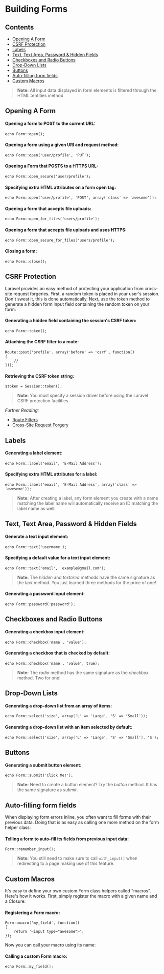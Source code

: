 # Building Forms

## Contents

- [Opening A Form](#opening-a-form)
- [CSRF Protection](#csrf-protection)
- [Labels](#labels)
- [Text, Text Area, Password & Hidden Fields](#text)
- [Checkboxes and Radio Buttons](#checkboxes-and-radio-buttons)
- [Drop-Down Lists](#drop-down-lists)
- [Buttons](#buttons)
- [Auto-filling form fields](#autofill)
- [Custom Macros](#custom-macros)

> **Note:** All input data displayed in form elements is filtered through the HTML::entities method.

<a name="opening-a-form"></a>
## Opening A Form

#### Opening a form to POST to the current URL:

	echo Form::open();

#### Opening a form using a given URI and request method:

	echo Form::open('user/profile', 'PUT');

#### Opening a Form that POSTS to a HTTPS URL:

	echo Form::open_secure('user/profile');

#### Specifying extra HTML attributes on a form open tag:

	echo Form::open('user/profile', 'POST', array('class' => 'awesome'));

#### Opening a form that accepts file uploads:

	echo Form::open_for_files('users/profile');

#### Opening a form that accepts file uploads and uses HTTPS:

	echo Form::open_secure_for_files('users/profile');

#### Closing a form:

	echo Form::close();

<a name="csrf-protection"></a>
## CSRF Protection

Laravel provides an easy method of protecting your application from cross-site request forgeries. First, a random token is placed in your user's session. Don't sweat it, this is done automatically. Next, use the token method to generate a hidden form input field containing the random token on your form:

#### Generating a hidden field containing the session's CSRF token:

	echo Form::token();

#### Attaching the CSRF filter to a route:

	Route::post('profile', array('before' => 'csrf', function()
	{
		//
	}));

#### Retrieving the CSRF token string:

	$token = Session::token();

> **Note:** You must specify a session driver before using the Laravel CSRF protection facilities.

*Further Reading:*

- [Route Filters](/docs/routing#filters)
- [Cross-Site Request Forgery](http://en.wikipedia.org/wiki/Cross-site_request_forgery)

<a name="labels"></a>
## Labels

#### Generating a label element:

	echo Form::label('email', 'E-Mail Address');

#### Specifying extra HTML attributes for a label:

	echo Form::label('email', 'E-Mail Address', array('class' => 'awesome'));

> **Note:** After creating a label, any form element you create with a name matching the label name will automatically receive an ID matching the label name as well.

<a name="text"></a>
## Text, Text Area, Password & Hidden Fields

#### Generate a text input element:

	echo Form::text('username');

#### Specifying a default value for a text input element:

	echo Form::text('email', 'example@gmail.com');

> **Note:** The *hidden* and *textarea* methods have the same signature as the *text* method. You just learned three methods for the price of one!

#### Generating a password input element:

	echo Form::password('password');

<a name="checkboxes-and-radio-buttons"></a>
## Checkboxes and Radio Buttons

#### Generating a checkbox input element:

	echo Form::checkbox('name', 'value');

#### Generating a checkbox that is checked by default:

	echo Form::checkbox('name', 'value', true);

> **Note:** The *radio* method has the same signature as the *checkbox* method. Two for one!

<a name="drop-down-lists"></a>
## Drop-Down Lists

#### Generating a drop-down list from an array of items:

	echo Form::select('size', array('L' => 'Large', 'S' => 'Small'));

#### Generating a drop-down list with an item selected by default:

	echo Form::select('size', array('L' => 'Large', 'S' => 'Small'), 'S');

<a name="buttons"></a>
## Buttons

#### Generating a submit button element:

	echo Form::submit('Click Me!');

> **Note:** Need to create a button element? Try the *button* method. It has the same signature as *submit*.

<a name="autofill"></a>
## Auto-filling form fields

When displaying form errors inline, you often want to fill forms with their previous data. Doing that is as easy as calling one more method on the form helper class:

#### Telling a form to auto-fill its fields from previous input data:

	Form::remember_input();

> **Note:** You still need to make sure to call `with_input()` when redirecting to a page making use of this feature.

<a name="custom-macros"></a>
## Custom Macros

It's easy to define your own custom Form class helpers called "macros". Here's how it works. First, simply register the macro with a given name and a Closure:

#### Registering a Form macro:

	Form::macro('my_field', function()
	{
		return '<input type="awesome">';
	});

Now you can call your macro using its name:

#### Calling a custom Form macro:

	echo Form::my_field();